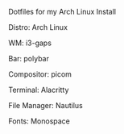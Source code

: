 Dotfiles for my Arch Linux Install

Distro: Arch Linux

WM: i3-gaps

Bar: polybar

Compositor: picom

Terminal: Alacritty

File Manager: Nautilus

Fonts: Monospace

